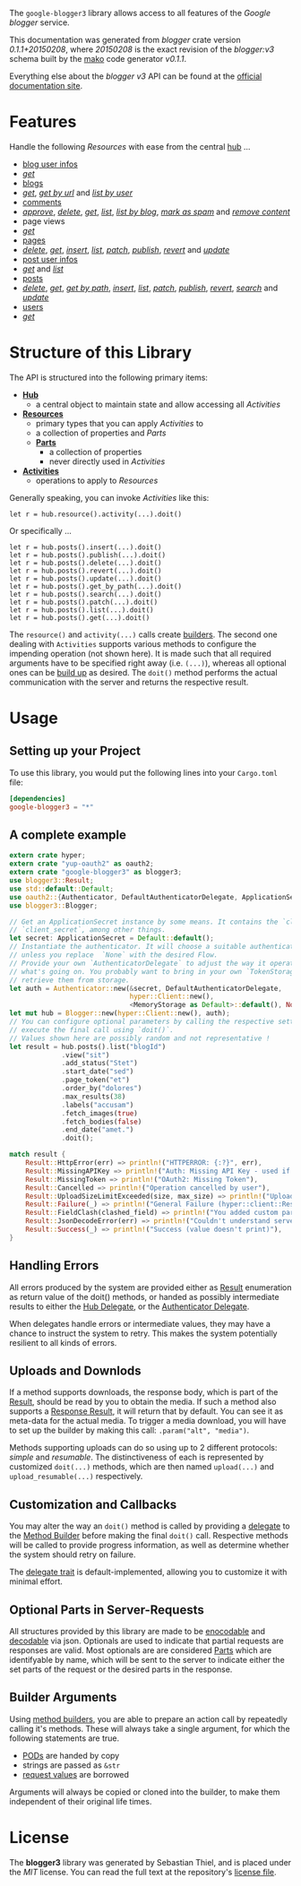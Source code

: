<!---
DO NOT EDIT !
This file was generated automatically from 'src/mako/README.md.mako'
DO NOT EDIT !
-->
The `google-blogger3` library allows access to all features of the *Google blogger* service.

This documentation was generated from *blogger* crate version *0.1.1+20150208*, where *20150208* is the exact revision of the *blogger:v3* schema built by the [mako](http://www.makotemplates.org/) code generator *v0.1.1*.

Everything else about the *blogger* *v3* API can be found at the
[official documentation site](https://developers.google.com/blogger/docs/3.0/getting_started).
# Features

Handle the following *Resources* with ease from the central [hub](http://byron.github.io/google-apis-rs/google-blogger3/struct.Blogger.html) ... 

* [blog user infos](http://byron.github.io/google-apis-rs/google-blogger3/struct.BlogUserInfo.html)
 * [*get*](http://byron.github.io/google-apis-rs/google-blogger3/struct.BlogUserInfoGetCall.html)
* [blogs](http://byron.github.io/google-apis-rs/google-blogger3/struct.Blog.html)
 * [*get*](http://byron.github.io/google-apis-rs/google-blogger3/struct.BlogGetCall.html), [*get by url*](http://byron.github.io/google-apis-rs/google-blogger3/struct.BlogGetByUrlCall.html) and [*list by user*](http://byron.github.io/google-apis-rs/google-blogger3/struct.BlogListByUserCall.html)
* [comments](http://byron.github.io/google-apis-rs/google-blogger3/struct.Comment.html)
 * [*approve*](http://byron.github.io/google-apis-rs/google-blogger3/struct.CommentApproveCall.html), [*delete*](http://byron.github.io/google-apis-rs/google-blogger3/struct.CommentDeleteCall.html), [*get*](http://byron.github.io/google-apis-rs/google-blogger3/struct.CommentGetCall.html), [*list*](http://byron.github.io/google-apis-rs/google-blogger3/struct.CommentListCall.html), [*list by blog*](http://byron.github.io/google-apis-rs/google-blogger3/struct.CommentListByBlogCall.html), [*mark as spam*](http://byron.github.io/google-apis-rs/google-blogger3/struct.CommentMarkAsSpamCall.html) and [*remove content*](http://byron.github.io/google-apis-rs/google-blogger3/struct.CommentRemoveContentCall.html)
* page views
 * [*get*](http://byron.github.io/google-apis-rs/google-blogger3/struct.PageViewGetCall.html)
* [pages](http://byron.github.io/google-apis-rs/google-blogger3/struct.Page.html)
 * [*delete*](http://byron.github.io/google-apis-rs/google-blogger3/struct.PageDeleteCall.html), [*get*](http://byron.github.io/google-apis-rs/google-blogger3/struct.PageGetCall.html), [*insert*](http://byron.github.io/google-apis-rs/google-blogger3/struct.PageInsertCall.html), [*list*](http://byron.github.io/google-apis-rs/google-blogger3/struct.PageListCall.html), [*patch*](http://byron.github.io/google-apis-rs/google-blogger3/struct.PagePatchCall.html), [*publish*](http://byron.github.io/google-apis-rs/google-blogger3/struct.PagePublishCall.html), [*revert*](http://byron.github.io/google-apis-rs/google-blogger3/struct.PageRevertCall.html) and [*update*](http://byron.github.io/google-apis-rs/google-blogger3/struct.PageUpdateCall.html)
* [post user infos](http://byron.github.io/google-apis-rs/google-blogger3/struct.PostUserInfo.html)
 * [*get*](http://byron.github.io/google-apis-rs/google-blogger3/struct.PostUserInfoGetCall.html) and [*list*](http://byron.github.io/google-apis-rs/google-blogger3/struct.PostUserInfoListCall.html)
* [posts](http://byron.github.io/google-apis-rs/google-blogger3/struct.Post.html)
 * [*delete*](http://byron.github.io/google-apis-rs/google-blogger3/struct.PostDeleteCall.html), [*get*](http://byron.github.io/google-apis-rs/google-blogger3/struct.PostGetCall.html), [*get by path*](http://byron.github.io/google-apis-rs/google-blogger3/struct.PostGetByPathCall.html), [*insert*](http://byron.github.io/google-apis-rs/google-blogger3/struct.PostInsertCall.html), [*list*](http://byron.github.io/google-apis-rs/google-blogger3/struct.PostListCall.html), [*patch*](http://byron.github.io/google-apis-rs/google-blogger3/struct.PostPatchCall.html), [*publish*](http://byron.github.io/google-apis-rs/google-blogger3/struct.PostPublishCall.html), [*revert*](http://byron.github.io/google-apis-rs/google-blogger3/struct.PostRevertCall.html), [*search*](http://byron.github.io/google-apis-rs/google-blogger3/struct.PostSearchCall.html) and [*update*](http://byron.github.io/google-apis-rs/google-blogger3/struct.PostUpdateCall.html)
* [users](http://byron.github.io/google-apis-rs/google-blogger3/struct.User.html)
 * [*get*](http://byron.github.io/google-apis-rs/google-blogger3/struct.UserGetCall.html)




# Structure of this Library

The API is structured into the following primary items:

* **[Hub](http://byron.github.io/google-apis-rs/google-blogger3/struct.Blogger.html)**
    * a central object to maintain state and allow accessing all *Activities*
* **[Resources](http://byron.github.io/google-apis-rs/google-blogger3/trait.Resource.html)**
    * primary types that you can apply *Activities* to
    * a collection of properties and *Parts*
    * **[Parts](http://byron.github.io/google-apis-rs/google-blogger3/trait.Part.html)**
        * a collection of properties
        * never directly used in *Activities*
* **[Activities](http://byron.github.io/google-apis-rs/google-blogger3/trait.CallBuilder.html)**
    * operations to apply to *Resources*

Generally speaking, you can invoke *Activities* like this:

```Rust,ignore
let r = hub.resource().activity(...).doit()
```

Or specifically ...

```ignore
let r = hub.posts().insert(...).doit()
let r = hub.posts().publish(...).doit()
let r = hub.posts().delete(...).doit()
let r = hub.posts().revert(...).doit()
let r = hub.posts().update(...).doit()
let r = hub.posts().get_by_path(...).doit()
let r = hub.posts().search(...).doit()
let r = hub.posts().patch(...).doit()
let r = hub.posts().list(...).doit()
let r = hub.posts().get(...).doit()
```

The `resource()` and `activity(...)` calls create [builders][builder-pattern]. The second one dealing with `Activities` 
supports various methods to configure the impending operation (not shown here). It is made such that all required arguments have to be 
specified right away (i.e. `(...)`), whereas all optional ones can be [build up][builder-pattern] as desired.
The `doit()` method performs the actual communication with the server and returns the respective result.

# Usage

## Setting up your Project

To use this library, you would put the following lines into your `Cargo.toml` file:

```toml
[dependencies]
google-blogger3 = "*"
```

## A complete example

```Rust
extern crate hyper;
extern crate "yup-oauth2" as oauth2;
extern crate "google-blogger3" as blogger3;
use blogger3::Result;
use std::default::Default;
use oauth2::{Authenticator, DefaultAuthenticatorDelegate, ApplicationSecret, MemoryStorage};
use blogger3::Blogger;

// Get an ApplicationSecret instance by some means. It contains the `client_id` and 
// `client_secret`, among other things.
let secret: ApplicationSecret = Default::default();
// Instantiate the authenticator. It will choose a suitable authentication flow for you, 
// unless you replace  `None` with the desired Flow.
// Provide your own `AuthenticatorDelegate` to adjust the way it operates and get feedback about 
// what's going on. You probably want to bring in your own `TokenStorage` to persist tokens and
// retrieve them from storage.
let auth = Authenticator::new(&secret, DefaultAuthenticatorDelegate,
                              hyper::Client::new(),
                              <MemoryStorage as Default>::default(), None);
let mut hub = Blogger::new(hyper::Client::new(), auth);
// You can configure optional parameters by calling the respective setters at will, and
// execute the final call using `doit()`.
// Values shown here are possibly random and not representative !
let result = hub.posts().list("blogId")
             .view("sit")
             .add_status("Stet")
             .start_date("sed")
             .page_token("et")
             .order_by("dolores")
             .max_results(38)
             .labels("accusam")
             .fetch_images(true)
             .fetch_bodies(false)
             .end_date("amet.")
             .doit();

match result {
    Result::HttpError(err) => println!("HTTPERROR: {:?}", err),
    Result::MissingAPIKey => println!("Auth: Missing API Key - used if there are no scopes"),
    Result::MissingToken => println!("OAuth2: Missing Token"),
    Result::Cancelled => println!("Operation cancelled by user"),
    Result::UploadSizeLimitExceeded(size, max_size) => println!("Upload size too big: {} of {}", size, max_size),
    Result::Failure(_) => println!("General Failure (hyper::client::Response doesn't print)"),
    Result::FieldClash(clashed_field) => println!("You added custom parameter which is part of builder: {:?}", clashed_field),
    Result::JsonDecodeError(err) => println!("Couldn't understand server reply - maybe API needs update: {:?}", err),
    Result::Success(_) => println!("Success (value doesn't print)"),
}

```
## Handling Errors

All errors produced by the system are provided either as [Result](http://byron.github.io/google-apis-rs/google-blogger3/enum.Result.html) enumeration as return value of 
the doit() methods, or handed as possibly intermediate results to either the 
[Hub Delegate](http://byron.github.io/google-apis-rs/google-blogger3/trait.Delegate.html), or the [Authenticator Delegate](http://byron.github.io/google-apis-rs/google-blogger3/../yup-oauth2/trait.AuthenticatorDelegate.html).

When delegates handle errors or intermediate values, they may have a chance to instruct the system to retry. This 
makes the system potentially resilient to all kinds of errors.

## Uploads and Downlods
If a method supports downloads, the response body, which is part of the [Result](http://byron.github.io/google-apis-rs/google-blogger3/enum.Result.html), should be
read by you to obtain the media.
If such a method also supports a [Response Result](http://byron.github.io/google-apis-rs/google-blogger3/trait.ResponseResult.html), it will return that by default.
You can see it as meta-data for the actual media. To trigger a media download, you will have to set up the builder by making
this call: `.param("alt", "media")`.

Methods supporting uploads can do so using up to 2 different protocols: 
*simple* and *resumable*. The distinctiveness of each is represented by customized 
`doit(...)` methods, which are then named `upload(...)` and `upload_resumable(...)` respectively.

## Customization and Callbacks

You may alter the way an `doit()` method is called by providing a [delegate](http://byron.github.io/google-apis-rs/google-blogger3/trait.Delegate.html) to the 
[Method Builder](http://byron.github.io/google-apis-rs/google-blogger3/trait.CallBuilder.html) before making the final `doit()` call. 
Respective methods will be called to provide progress information, as well as determine whether the system should 
retry on failure.

The [delegate trait](http://byron.github.io/google-apis-rs/google-blogger3/trait.Delegate.html) is default-implemented, allowing you to customize it with minimal effort.

## Optional Parts in Server-Requests

All structures provided by this library are made to be [enocodable](http://byron.github.io/google-apis-rs/google-blogger3/trait.RequestValue.html) and 
[decodable](http://byron.github.io/google-apis-rs/google-blogger3/trait.ResponseResult.html) via json. Optionals are used to indicate that partial requests are responses are valid.
Most optionals are are considered [Parts](http://byron.github.io/google-apis-rs/google-blogger3/trait.Part.html) which are identifyable by name, which will be sent to 
the server to indicate either the set parts of the request or the desired parts in the response.

## Builder Arguments

Using [method builders](http://byron.github.io/google-apis-rs/google-blogger3/trait.CallBuilder.html), you are able to prepare an action call by repeatedly calling it's methods.
These will always take a single argument, for which the following statements are true.

* [PODs][wiki-pod] are handed by copy
* strings are passed as `&str`
* [request values](http://byron.github.io/google-apis-rs/google-blogger3/trait.RequestValue.html) are borrowed

Arguments will always be copied or cloned into the builder, to make them independent of their original life times.

[wiki-pod]: http://en.wikipedia.org/wiki/Plain_old_data_structure
[builder-pattern]: http://en.wikipedia.org/wiki/Builder_pattern
[google-go-api]: https://github.com/google/google-api-go-client

# License
The **blogger3** library was generated by Sebastian Thiel, and is placed 
under the *MIT* license.
You can read the full text at the repository's [license file][repo-license].

[repo-license]: https://github.com/Byron/google-apis-rs/LICENSE.md
